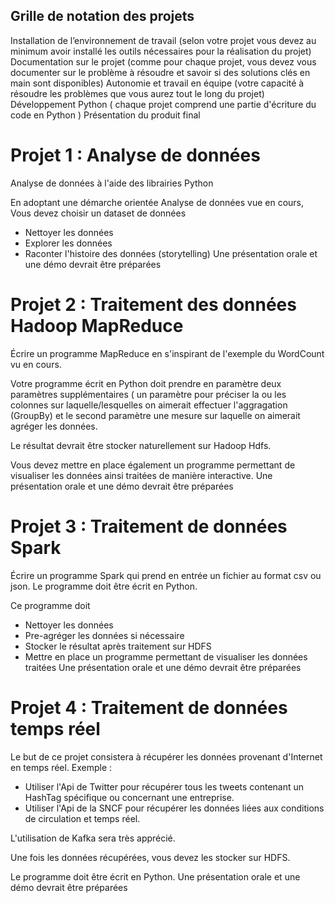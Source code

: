 ##  Grille de notation des projets

Installation de l’environnement de travail (selon votre projet vous devez au minimum avoir installé les outils nécessaires pour la réalisation du  projet)
Documentation sur le projet (comme pour chaque projet, vous devez vous documenter sur le problème à résoudre et savoir si des solutions clés en main sont disponibles) 
Autonomie et travail en équipe (votre capacité à résoudre les problèmes que vous aurez tout le long du projet) 
Développement Python ( chaque projet comprend une partie d'écriture du code en Python ) 
Présentation du produit final 

# Projet 1 : Analyse de données

Analyse de données à l'aide des librairies Python

En adoptant une démarche orientée Analyse de données vue en cours, 
Vous devez choisir un dataset de données
- Nettoyer les données
- Explorer les données
- Raconter l'histoire des données (storytelling)
Une présentation orale et une démo devrait être préparées

# Projet 2 : Traitement des données Hadoop MapReduce

Écrire un programme MapReduce en s'inspirant de l'exemple du WordCount vu en cours. 

Votre programme écrit en Python doit prendre en paramètre deux paramètres supplémentaires ( un paramètre pour préciser la ou les colonnes sur laquelle/lesquelles on aimerait effectuer l'aggragation (GroupBy) et le second paramètre une mesure sur laquelle on aimerait agréger les données. 

Le résultat devrait être stocker naturellement sur Hadoop Hdfs. 

Vous devez mettre en place également un programme permettant de visualiser les données ainsi traitées de manière interactive. 
Une présentation orale et une démo devrait être préparées


# Projet 3 : Traitement de données Spark

Écrire un programme Spark qui prend en entrée un fichier au format csv ou json. 
Le programme doit être écrit en Python. 

Ce programme doit 
- Nettoyer les données
- Pre-agréger les données si nécessaire
- Stocker le résultat après traitement sur HDFS
- Mettre en place un programme permettant de visualiser les données traitées
Une présentation orale et une démo devrait être préparées

# Projet 4 : Traitement de données temps réel

Le but de ce projet consistera à récupérer les données provenant d'Internet en temps réel. 
Exemple : 

- Utiliser l'Api de Twitter pour récupérer tous les tweets contenant un HashTag spécifique ou concernant une entreprise. 
- Utiliser l'Api de la SNCF pour récupérer les données liées aux conditions de circulation et  temps réel. 

L'utilisation de Kafka sera très apprécié. 

Une fois les données récupérées, vous devez les stocker sur HDFS. 

Le programme doit être écrit en Python. 
Une présentation orale et une démo devrait être préparées




